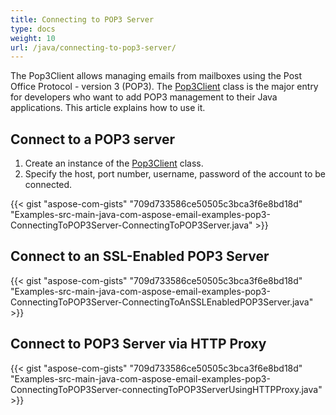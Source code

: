 ```yaml
---
title: Connecting to POP3 Server
type: docs
weight: 10
url: /java/connecting-to-pop3-server/
---
```


The Pop3Client allows managing emails from mailboxes using the Post Office Protocol - version 3 (POP3). The [Pop3Client](https://apireference.aspose.com/java/email/com.aspose.email/pop3client) class is the major entry for developers who want to add POP3 management to their Java applications. This article explains how to use it.
## **Connect to a POP3 server**
1. Create an instance of the [Pop3Client](https://apireference.aspose.com/java/email/com.aspose.email/pop3client) class.
1. Specify the host, port number, username, password of the account to be connected.

{{< gist "aspose-com-gists" "709d733586ce50505c3bca3f6e8bd18d" "Examples-src-main-java-com-aspose-email-examples-pop3-ConnectingToPOP3Server-ConnectingToPOP3Server.java" >}}
## **Connect to an SSL-Enabled POP3 Server**
{{< gist "aspose-com-gists" "709d733586ce50505c3bca3f6e8bd18d" "Examples-src-main-java-com-aspose-email-examples-pop3-ConnectingToPOP3Server-ConnectingToAnSSLEnabledPOP3Server.java" >}}
## **Connect to POP3 Server via HTTP Proxy**
{{< gist "aspose-com-gists" "709d733586ce50505c3bca3f6e8bd18d" "Examples-src-main-java-com-aspose-email-examples-pop3-ConnectingToPOP3Server-connectingToPOP3ServerUsingHTTPProxy.java" >}}
